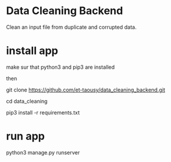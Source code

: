 # Data Cleaning Backend

Clean an input file from duplicate and corrupted data.

# install app

make sur that python3 and pip3 are installed

then

git clone https://github.com/et-taousy/data_cleaning_backend.git

cd data_cleaning

pip3 install -r requirements.txt

# run app

python3 manage.py runserver

